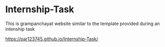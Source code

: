 # Internship-Task
This is grampanchayat website similar to the template provided during an intenship task

https://par123745.github.io/Internship-Task/

